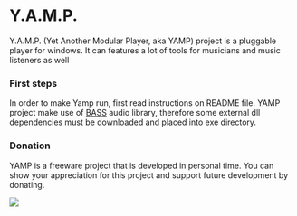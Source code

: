 # Y.A.M.P.
Y.A.M.P. (Yet Another Modular Player, aka YAMP) project is a pluggable player for windows. It can features a lot of tools for musicians and music listeners as well

### First steps
In order to make Yamp run, first read instructions on README file. YAMP project make use of [BASS](http://www.un4seen.com/bass.html) audio library, therefore some external dll dependencies must be downloaded and placed into exe directory.

### Donation
YAMP is a freeware project that is developed in personal time. You can show your appreciation for this project and support future development by donating.

[![](https://camo.githubusercontent.com/f896f7d176663a1559376bb56aac4bdbbbe85ed1/68747470733a2f2f7777772e70617970616c6f626a656374732e636f6d2f656e5f55532f692f62746e2f62746e5f646f6e61746543435f4c472e676966)](https://www.paypal.me/FabrizioStellato/5)
